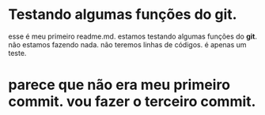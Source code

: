 # Testando algumas funções do git.
esse é meu primeiro readme.md. estamos testando algumas funções do **git**.
não estamos fazendo nada. não teremos linhas de códigos. é apenas um teste.

# parece que não era meu primeiro commit. vou fazer o terceiro commit.